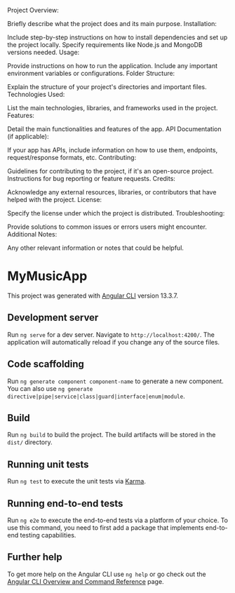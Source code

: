 Project Overview:

Briefly describe what the project does and its main purpose.
Installation:

Include step-by-step instructions on how to install dependencies and set up the project locally.
Specify requirements like Node.js and MongoDB versions needed.
Usage:

Provide instructions on how to run the application.
Include any important environment variables or configurations.
Folder Structure:

Explain the structure of your project's directories and important files.
Technologies Used:

List the main technologies, libraries, and frameworks used in the project.
Features:

Detail the main functionalities and features of the app.
API Documentation (if applicable):

If your app has APIs, include information on how to use them, endpoints, request/response formats, etc.
Contributing:

Guidelines for contributing to the project, if it's an open-source project.
Instructions for bug reporting or feature requests.
Credits:

Acknowledge any external resources, libraries, or contributors that have helped with the project.
License:

Specify the license under which the project is distributed.
Troubleshooting:

Provide solutions to common issues or errors users might encounter.
Additional Notes:

Any other relevant information or notes that could be helpful.

# MyMusicApp

This project was generated with [Angular CLI](https://github.com/angular/angular-cli) version 13.3.7.

## Development server

Run `ng serve` for a dev server. Navigate to `http://localhost:4200/`. The application will automatically reload if you change any of the source files.

## Code scaffolding

Run `ng generate component component-name` to generate a new component. You can also use `ng generate directive|pipe|service|class|guard|interface|enum|module`.

## Build

Run `ng build` to build the project. The build artifacts will be stored in the `dist/` directory.

## Running unit tests

Run `ng test` to execute the unit tests via [Karma](https://karma-runner.github.io).

## Running end-to-end tests

Run `ng e2e` to execute the end-to-end tests via a platform of your choice. To use this command, you need to first add a package that implements end-to-end testing capabilities.

## Further help

To get more help on the Angular CLI use `ng help` or go check out the [Angular CLI Overview and Command Reference](https://angular.io/cli) page.
